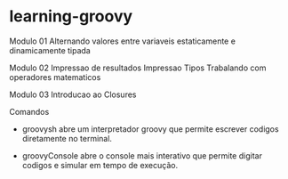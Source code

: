 # learning-groovy
Modulo 01
    Alternando valores entre variaveis estaticamente 
    e dinamicamente tipada
    
Modulo 02
    Impressao de resultados 
    Impressao Tipos
    Trabalando com operadores matematicos
  
Modulo 03
    Introducao ao Closures
    
Comandos
- groovysh
    abre um interpretador groovy que permite escrever codigos diretamente no terminal.
    
- groovyConsole
    abre o console mais interativo que permite digitar codigos e simular em tempo de execução.

   
[link de video aula]:(https://www.youtube.com/watch?v=B98jc8hdu9g)
[Link do curso]:(http://www.devmedia.com.br/curso/introducao-ao-groovy/55)
